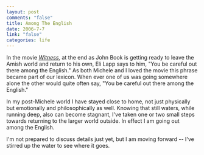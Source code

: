 ```yaml
--- 
layout: post
comments: "false"
title: Among The English
date: 2006-7-7
link: "false"
categories: life
---
```

In the movie <em><a href="http://imdb.com/title/tt0090329/" title="Witness">Witness</a></em>, at the end as John Book is getting ready to leave the Amish world and return to his own, Eli Lapp says to him, "You be careful out there among the English." As both Michele and I loved the movie this phrase became part of our lexicon. When ever one of us was going somewhere alone the other would quite often say, "You be careful out there among the English."

In my post-Michele world I have stayed close to home, not just physically but emotionally and philosophically as well. Knowing that still waters, while running deep, also can become stagnant, I've taken one or two small steps towards returning to the larger world outside. In effect I am going out among the English.

I'm not prepared to discuss details just yet, but I am moving forward -- I've stirred up the water to see where it goes.
